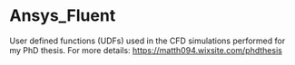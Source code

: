 # Ansys_Fluent
User defined functions (UDFs) used in the CFD simulations performed for my PhD thesis. For more details:  https://matth094.wixsite.com/phdthesis
